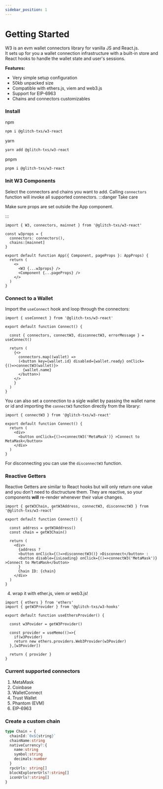 ```yaml
---
sidebar_position: 1
---
```


# Getting Started

W3 is an evm wallet connectors library for vanilla JS and React.js. <br/>
It sets up for you a wallet connection infrastructure with a built-in store and React hooks to handle the wallet state and user's sessions.

**Features:**

- Very simple setup configuration
- 50kb unpacked size
- Compatible with ethers.js, viem and web3.js
- Support for EIP-6963
- Chains and connectors customizables

### Install

npm
```bash
npm i @glitch-txs/w3-react
```
yarn
```bash
yarn add @glitch-txs/w3-react
```
pnpm
```bash
pnpm i @glitch-txs/w3-react
```

### Init W3 Components

Select the connectors and chains you want to add. Calling `connectors` function will invoke all supported connectors.
:::danger Take care

Make sure props are set outside the App component.

:::
```tsx
import { W3, connectors, mainnet } from '@glitch-txs/w3-react'

const w3props = {
  connectors: connectors(),
  chains:[mainnet]
}

export default function App({ Component, pageProps }: AppProps) {
  return (
    <>
      <W3 {...w3props} />
      <Component {...pageProps} />
    </>
  )
}
```

### Connect to a Wallet

Import the `useConnect` hook and loop through the connectors:
```tsx
import { useConnect } from '@glitch-txs/w3-react'

export default function Connect() {

  const { connectors, connectW3, disconnectW3, errorMessage } = useConnect()
  
  return (
    {<>
      connectors.map((wallet) =>
      (<button key={wallet.id} disabled={wallet.ready} onClick={()=>connectW3(wallet)}>
        {wallet.name}
      </button>)
    </>
    }
  )
}
```

You can also set a connection to a sigle wallet by passing the wallet name or id and importing the `connectW3` function directly from the library:
```tsx
import { connectW3 } from '@glitch-txs/w3-react'

export default function Connect() {
  return (
    <div>
      <button onClick={()=>connectW3('MetaMask')} >Connect to MetaMask</button>
    </div>
  )
}
```
For disconnecting you can use the `disconnectW3` function.

### Reactive Getters

Reactive Getters are similar to React hooks but will only return one value and you don't need to disctructure them. They are reactive, so your components **will** re-render whenever their value changes.
```tsx
import { getW3Chain, getW3Address, connectW3, disconnectW3 } from '@glitch-txs/w3-react'

export default function Connect() {
  
  const address = getW3Address()
  const chain = getW3Chain()
  
  return (
    <div>
      {address ?
      <button onClick={()=>disconnectW3()} >Disconnect</button> :
      <button disable={isLoading} onClick={()=>connectW3('MetaMask')} >Connect to MetaMask</button>
      }
      Chain ID: {chain}
    </div>
  )
}
```

4. wrap it with ether.js, viem or web3.js!
```tsx
import { ethers } from 'ethers'
import { getW3Provider } from '@glitch-txs/w3-hooks'

export default function useEthersProvider() {

  const w3Povider = getW3Provider()

  const provider = useMemo(()=>{
    if(w3Povider)
    return new ethers.providers.Web3Provider(w3Povider)
  },[w3Povider])
  
  return { provider }
}
```

### Current supported connectors
1. MetaMask
2. Coinbase
3. WalletConnect
4. Trust Wallet
5. Phantom (EVM)
6. EIP-6963

### Create a custom chain

```ts
type Chain = {
  chainId:`0x${string}`
  chainName:string
  nativeCurrency?:{
    name:string
    symbol:string
    decimals:number
  }
  rpcUrls: string[]
  blockExplorerUrls?:string[]
  iconUrls?:string[]
}
```
